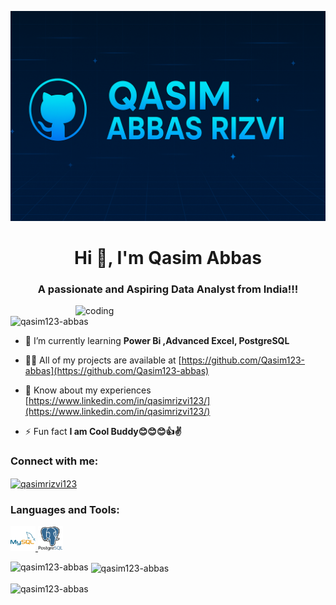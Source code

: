 ![logo](https://github.com/Qasim123-abbas/Qasim123-abbas/blob/main/ChatGPT%20Image%20Apr%2018%2C%202025%2C%2011_08_42%20PM.png)
<h1 align="center">Hi 👋, I'm Qasim Abbas</h1>
<h3 align="center">A passionate and Aspiring Data Analyst from India!!!</h3>
<img align="right" alt="coding" width="400" src="https://user-images.githubusercontent.com/55389276/140866485-8fb1c876-9a8f-4d6a-98dc-08c4981eaf70.gif">

<p align="left"> <img src="https://komarev.com/ghpvc/?username=qasim123-abbas&label=Profile%20views&color=0e75b6&style=flat" alt="qasim123-abbas" /> </p>

- 🌱 I’m currently learning **Power Bi ,Advanced Excel, PostgreSQL**

- 👨‍💻 All of my projects are available at [https://github.com/Qasim123-abbas](https://github.com/Qasim123-abbas)

- 📄 Know about my experiences [https://www.linkedin.com/in/qasimrizvi123/](https://www.linkedin.com/in/qasimrizvi123/)

- ⚡ Fun fact **I am Cool Buddy😊😊😊👍✌**

<h3 align="left">Connect with me:</h3>
<p align="left">
<a href="https://linkedin.com/in/qasimrizvi123" target="blank"><img align="center" src="https://raw.githubusercontent.com/rahuldkjain/github-profile-readme-generator/master/src/images/icons/Social/linked-in-alt.svg" alt="qasimrizvi123" height="30" width="40" /></a>
</p>

<h3 align="left">Languages and Tools:</h3>
<p align="left"> <a href="https://www.mysql.com/" target="_blank" rel="noreferrer"> <img src="https://raw.githubusercontent.com/devicons/devicon/master/icons/mysql/mysql-original-wordmark.svg" alt="mysql" width="40" height="40"/> </a> <a href="https://www.postgresql.org" target="_blank" rel="noreferrer"> <img src="https://raw.githubusercontent.com/devicons/devicon/master/icons/postgresql/postgresql-original-wordmark.svg" alt="postgresql" width="40" height="40"/> </a> </p>

<p><img align="left" src="https://github-readme-stats.vercel.app/api/top-langs?username=qasim123-abbas&show_icons=true&locale=en&layout=compact" alt="qasim123-abbas" /></p>

<p>&nbsp;<img align="center" src="https://github-readme-stats.vercel.app/api?username=qasim123-abbas&show_icons=true&locale=en" alt="qasim123-abbas" /></p>

<p><img align="center" src="https://github-readme-streak-stats.herokuapp.com/?user=qasim123-abbas&" alt="qasim123-abbas" /></p>
